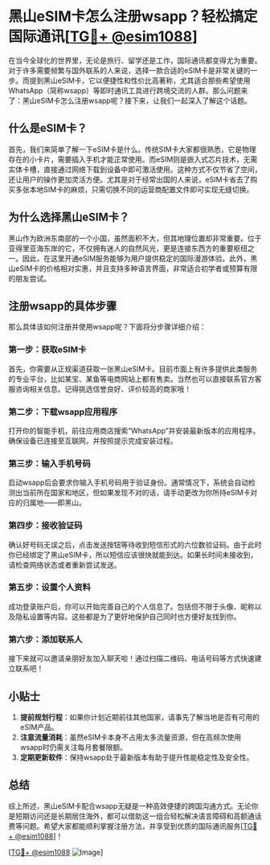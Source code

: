 # 黑山eSIM卡怎么注册wsapp？轻松搞定国际通讯[[TG💪+ @esim1088](https://t.me/s/esim1088)]

在当今全球化的世界里，无论是旅行、留学还是工作，国际通讯都变得尤为重要。对于许多需要频繁与国外联系的人来说，选择一款合适的eSIM卡是非常关键的一步。而提到黑山eSIM卡，它以便捷性和性价比高著称，尤其适合那些希望使用WhatsApp（简称wsapp）等即时通讯工具进行跨境交流的人群。那么问题来了：黑山eSIM卡怎么注册wsapp呢？接下来，让我们一起深入了解这个话题。

## 什么是eSIM卡？

首先，我们来简单了解一下eSIM卡是什么。传统SIM卡大家都很熟悉，它是物理存在的小卡片，需要插入手机才能正常使用。而eSIM则是嵌入式芯片技术，无需实体卡槽，直接通过网络下载到设备中即可激活使用。这种方式不仅节省了空间，还让用户的操作更加灵活方便。尤其是对于经常出国的人来说，eSIM卡省去了购买多张本地SIM卡的麻烦，只需切换不同的运营商配置文件即可实现无缝切换。

## 为什么选择黑山eSIM卡？

黑山作为欧洲东南部的一个小国，虽然面积不大，但其地理位置却非常重要。位于亚得里亚海东岸的它，不仅拥有迷人的自然风光，更是连接东西方的重要枢纽之一。因此，在这里开通eSIM服务能够为用户提供稳定的国际漫游体验。此外，黑山eSIM卡的价格相对实惠，并且支持多种语言界面，非常适合初学者或预算有限的朋友尝试。

## 注册wsapp的具体步骤

那么具体该如何注册并使用wsapp呢？下面将分步骤详细介绍：

### 第一步：获取eSIM卡
首先，你需要从正规渠道获取一张黑山eSIM卡。目前市面上有许多提供此类服务的专业平台，比如某宝、某鱼等电商网站上都有售卖。当然也可以直接联系官方客服咨询相关信息。记得挑选信誉良好、评价较高的商家哦！

### 第二步：下载wsapp应用程序
打开你的智能手机，前往应用商店搜索“WhatsApp”并安装最新版本的应用程序。确保设备已连接至互联网，并按照提示完成安装过程。

### 第三步：输入手机号码
启动wsapp后会要求你输入手机号码用于验证身份。通常情况下，系统会自动检测出当前所在国家和地区，但如果发现不对的话，请手动更改为你所持eSIM卡对应的归属地——即黑山。

### 第四步：接收验证码
确认好号码无误之后，点击发送按钮等待收到短信形式的六位数验证码。由于此时你已经绑定了黑山eSIM卡，所以短信应该很快就能到达。如果长时间未接收到，请检查网络状态或者重新尝试发送。

### 第五步：设置个人资料
成功登录账户后，你可以开始完善自己的个人信息了。包括但不限于头像、昵称以及隐私设置等内容。这些都是为了更好地保护自己同时也方便好友找到你。

### 第六步：添加联系人
接下来就可以邀请亲朋好友加入聊天啦！通过扫描二维码、电话号码等方式快速建立联系吧！

## 小贴士

1. **提前规划行程**：如果你计划近期前往其他国家，请事先了解当地是否有可用的eSIM产品。
2. **注意流量消耗**：虽然eSIM卡本身不占用太多流量资源，但在高频次使用wsapp时仍需关注每月套餐限额。
3. **定期更新软件**：保持wsapp处于最新版本有助于提升性能稳定性及安全性。

## 总结

综上所述，黑山eSIM卡配合wsapp无疑是一种高效便捷的跨国沟通方式。无论你是短期访问还是长期居住海外，都可以借助这一组合轻松解决语言障碍和高额通话费等问题。希望大家都能顺利掌握注册方法，并享受到优质的国际通讯服务[[TG💪+ @esim1088](https://t.me/s/esim1088)]！

[[TG💪+ @esim1088](https://t.me/s/esim1088) ![Image](https://i.postimg.cc/4NQfJmqS/Snipaste-2025-05-13-00-14-12.png)]